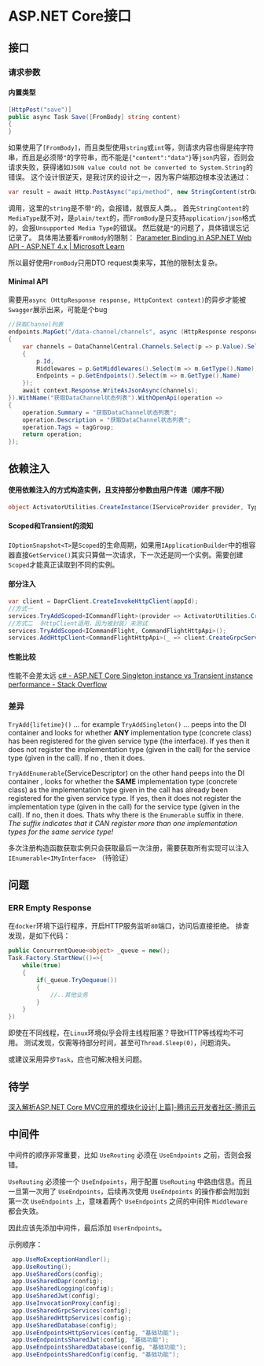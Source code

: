 # ASP.NET Core接口

## 接口

### 请求参数

#### 内置类型

```csharp
[HttpPost("save")]
public async Task Save([FromBody] string content)
{
}
```
如果使用了`[FromBody]`，而且类型使用`string`或`int`等，则请求内容也得是纯字符串，而且是必须带`"`的字符串，而不能是`{"content":"data"}`等`json`内容，否则会请求失败，获得诸如`JSON value could not be converted to System.String`的错误。
这个设计很逆天，是我讨厌的设计之一，因为客户端那边根本没法通过：
```csharp
var result = await Http.PostAsync("api/method", new StringContent(strData));
```
调用，这里的`string`是不带`"`的，会报错，就很反人类。。
首先`StringContent`的`MediaType`就不对，是`plain/text`的，而`FromBody`是只支持`application/json`格式的，会报`Unsupported Media Type`的错误。
然后就是`"`的问题了，具体错误忘记记录了。
具体用法要看`FromBody`的限制：
[Parameter Binding in ASP.NET Web API - ASP.NET 4.x | Microsoft Learn](https://learn.microsoft.com/en-us/aspnet/web-api/overview/formats-and-model-binding/parameter-binding-in-aspnet-web-api#using-frombody)

所以最好使用`FromBody`只用DTO request类来写，其他的限制太复杂。


#### Minimal API
需要用`async (HttpResponse response, HttpContext context)`的异步才能被`Swagger`展示出来，可能是个bug

```csharp
//获取Channel列表
endpoints.MapGet("/data-channel/channels", async (HttpResponse response, HttpContext context) =>
{
    var channels = DataChannelCentral.Channels.Select(p => p.Value).Select(p => new
    {
        p.Id,
        Middlewares = p.GetMiddlewares().Select(m => m.GetType().Name),
        Endpoints = p.GetEndpoints().Select(m => m.GetType().Name)
    });
    await context.Response.WriteAsJsonAsync(channels);
}).WithName("获取DataChannel状态列表").WithOpenApi(operation =>
{
    operation.Summary = "获取DataChannel状态列表";
    operation.Description = "获取DataChannel状态列表";
    operation.Tags = tagGroup;
    return operation;
});
```


## 依赖注入

#### 使用依赖注入的方式构造实例，且支持部分参数由用户传递（顺序不限）

```csharp
object ActivatorUtilities.CreateInstance(IServiceProvider provider, Type instanceType, params object[] parameters)
```

#### Scoped和Transient的须知
`IOptionSnapshot<T>`是`Scoped`的生命周期，如果用`IApplicationBuilder`中的根容器直接`GetService()`其实只算做一次请求，下一次还是同一个实例。需要创建`Scoped`才能真正读取到不同的实例。


#### 部分注入
```csharp
var client = DaprClient.CreateInvokeHttpClient(appId);
//方式一
services.TryAddScoped<ICommandFlight>(provider => ActivatorUtilities.CreateInstance<CommandFlightHttpApi>(provider, client));
//方式二 （HttpClient适用，因为被封装）未测试
services.TryAddScoped<ICommandFlight, CommandFlightHttpApi>();
services.AddHttpClient<CommandFlightHttpApi>(_ => client.CreateGrpcService<ICommandFlight>());
```

#### 性能比较
性能不会差太远
[c# - ASP.NET Core Singleton instance vs Transient instance performance - Stack Overflow](https://stackoverflow.com/questions/54790460/asp-net-core-singleton-instance-vs-transient-instance-performance)

### 差异
`TryAdd{lifetime}()` ... for example `TryAddSingleton()` ... peeps into the DI container and looks for whether **ANY** implementation type (concrete class) has been registered for the given service type (the interface). If yes then it does not register the implementation type (given in the call) for the service type (given in the call). If no , then it does.

`TryAddEnumerable`(ServiceDescriptor) on the other hand peeps into the DI container , looks for whether the **SAME** implementation type (concrete class) as the implementation type given in the call has already been registered for the given service type. If yes, then it does not register the implementation type (given in the call) for the service type (given in the call). If no, then it does. Thats why there is the `Enumerable` suffix in there. _The suffix indicates that it CAN register more than one implementation types for the same service type!_

多次注册构造函数获取实例只会获取最后一次注册，需要获取所有实现可以注入`IEnumerable<IMyInterface>` （待验证）


## 问题

### ERR Empty Response
在`docker`环境下运行程序，开启HTTP服务监听`80`端口，访问后直接拒绝。
排查发现，是如下代码：

```csharp
public ConcurrentQueue<object> _queue = new();
Task.Factory.StartNew(()=>{
    while(true)
    {
        if(_queue.TryDequeue())
        {
            //..其他业务
        }
    }
})
```

即使在不同线程，在`Linux`环境似乎会将主线程阻塞？导致HTTP等线程均不可用。
测试发现，仅需等待部分时间，甚至可`Thread.Sleep(0)`，问题消失。

或建议采用异步`Task`，应也可解决相关问题。



## 待学
[深入解析ASP.NET Core MVC应用的模块化设计[上篇]-腾讯云开发者社区-腾讯云](https://cloud.tencent.com/developer/article/2394132)



## 中间件

中间件的顺序非常重要，比如 `UseRouting` 必须在 `UseEndpoints` 之前，否则会报错。

`UseRouting` 必须接一个 `UseEndpoints`，用于配置 `UseRouting` 中路由信息。而且一旦第一次用了 `UseEndpoints`，后续再次使用 `UseEndpoints` 的操作都会附加到第一次 `UseEndpoints` 上，意味着两个 `UseEndpoints` 之间的中间件 `Middleware` 都会失效。

因此应该先添加中间件，最后添加 `UserEndpoints`。

示例顺序：
```cs
 app.UseMoExceptionHandler();
 app.UseRouting();
 app.UseSharedCors(config);
 app.UseSharedDapr(config);
 app.UseSharedLogging(config);
 app.UseSharedJwt(config);
 app.UseInvocationProxy(config);
 app.UseSharedGrpcServices(config);
 app.UseSharedHttpServices(config);
 app.UseSharedDatabase(config);
 app.UseEndpointsHttpServices(config, "基础功能");
 app.UseEndpointsSharedJwt(config, "基础功能");
 app.UseEndpointsSharedDatabase(config, "基础功能");
 app.UseEndpointsSharedConfig(config, "基础功能");

```
